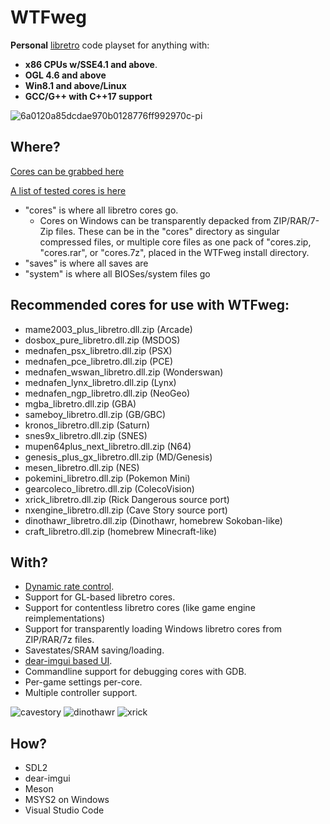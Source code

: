 # WTFweg

**Personal** [libretro](https://www.libretro.com) code playset for anything with:

* **x86 CPUs w/SSE4.1 and above**.
* **OGL 4.6 and above**
* **Win8.1 and above/Linux**
* **GCC/G++ with C++17 support**
 
![6a0120a85dcdae970b0128776ff992970c-pi](https://github.com/cruduxcru0/WTFweg/assets/130935534/1fd7a5f8-2254-4ac6-8bf2-f8b5753cb0d7)


## Where?

[Cores can be grabbed here](http://buildbot.libretro.com/nightly/windows/x86_64/latest/)

[A list of tested cores is here](https://raw.githubusercontent.com/cruduxcru0/WTFweg/master/cores.txt)

* "cores" is where all libretro cores go. 
    * Cores on Windows can be transparently depacked from ZIP/RAR/7-Zip files. These can be in the "cores" directory as singular compressed files, or multiple core files as one pack of "cores.zip, "cores.rar", or "cores.7z", placed in the WTFweg install directory.
* "saves" is where all saves are
* "system" is where all BIOSes/system files go

## Recommended cores for use with WTFweg:
* mame2003_plus_libretro.dll.zip (Arcade)
* dosbox_pure_libretro.dll.zip (MSDOS)
* mednafen_psx_libretro.dll.zip (PSX)
* mednafen_pce_libretro.dll.zip (PCE)
* mednafen_wswan_libretro.dll.zip (Wonderswan)
* mednafen_lynx_libretro.dll.zip (Lynx)
* mednafen_ngp_libretro.dll.zip (NeoGeo)
* mgba_libretro.dll.zip (GBA)
* sameboy_libretro.dll.zip (GB/GBC)
* kronos_libretro.dll.zip (Saturn)
* snes9x_libretro.dll.zip  (SNES)
* mupen64plus_next_libretro.dll.zip (N64)
* genesis_plus_gx_libretro.dll.zip (MD/Genesis)
* mesen_libretro.dll.zip (NES)
* pokemini_libretro.dll.zip (Pokemon Mini)
* gearcoleco_libretro.dll.zip (ColecoVision)
* xrick_libretro.dll.zip (Rick Dangerous source port)
* nxengine_libretro.dll.zip (Cave Story source port)
* dinothawr_libretro.dll.zip (Dinothawr, homebrew Sokoban-like)
* craft_libretro.dll.zip (homebrew Minecraft-like)


## With?

* [Dynamic rate control](https://docs.libretro.com/development/cores/dynamic-rate-control/).
* Support for GL-based libretro cores.
* Support for contentless libretro cores (like game engine reimplementations)
* Support for transparently loading Windows libretro cores from ZIP/RAR/7z files.
* Savestates/SRAM saving/loading.
* [dear-imgui based UI](https://github.com/ocornut/imgui).
* Commandline support for debugging cores with GDB.
* Per-game settings per-core.
* Multiple controller support.

![cavestory](https://user-images.githubusercontent.com/56025978/176826673-3e7d9254-e6a6-4114-bb9c-81d0e26c0c1e.png)
![dinothawr](https://user-images.githubusercontent.com/56025978/176826700-83e7d83e-58cc-4895-913b-60c0d09dc082.png)
![xrick](https://user-images.githubusercontent.com/56025978/176826840-7c794157-6f74-4b68-8882-c89f0cb83b4e.png)


## How?

* SDL2
* dear-imgui
* Meson
* MSYS2 on Windows
* Visual Studio Code
